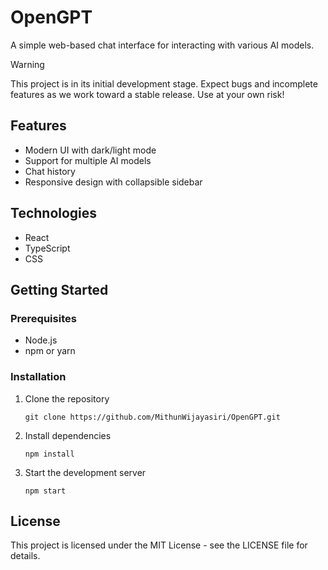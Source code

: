 # OpenGPT

A simple web-based chat interface for interacting with various AI models.

> [!WARNING]
> This project is in its initial development stage. Expect bugs and incomplete features as we work toward a stable release. Use at your own risk!

## Features

- Modern UI with dark/light mode
- Support for multiple AI models
- Chat history
- Responsive design with collapsible sidebar

## Technologies

- React
- TypeScript
- CSS

## Getting Started

### Prerequisites

- Node.js
- npm or yarn

### Installation

1. Clone the repository
   ```
   git clone https://github.com/MithunWijayasiri/OpenGPT.git
   ```

2. Install dependencies
   ```
   npm install
   ```

3. Start the development server
   ```
   npm start
   ```

## License

This project is licensed under the MIT License - see the LICENSE file for details.

